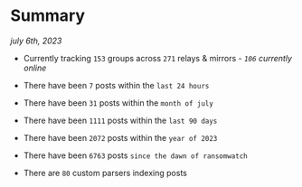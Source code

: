 
# Summary
_july 6th, 2023_

- Currently tracking `153` groups across `271` relays & mirrors - _`106` currently online_

- There have been `7` posts within the `last 24 hours`

- There have been `31` posts within the `month of july`

- There have been `1111` posts within the `last 90 days`

- There have been `2072` posts within the `year of 2023`

- There have been `6763` posts `since the dawn of ransomwatch`

- There are `80` custom parsers indexing posts
